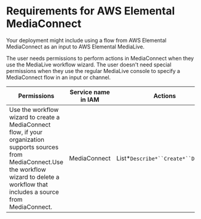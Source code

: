 # Requirements for AWS Elemental MediaConnect<a name="requirements-for-media-connect"></a>

Your deployment might include using a flow from AWS Elemental MediaConnect as an input to AWS Elemental MediaLive\. 

The user needs permissions to perform actions in MediaConnect when they use the MediaLive workflow wizard\. The user doesn't need special permissions when they use the regular MediaLive console to specify a MediaConnect flow in an input or channel\. 


| Permissions | Service name in IAM | Actions | 
| --- | --- | --- | 
| Use the workflow wizard to create a MediaConnect flow, if your organization supports sources from MediaConnect\.Use the workflow wizard to delete a workflow that includes a source from MediaConnect\. | MediaConnect | List\*`Describe*``Create*``Delete*` | 